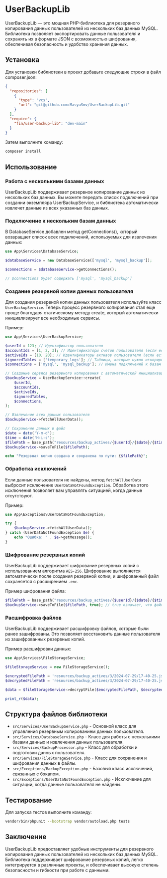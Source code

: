 # UserBackupLib

UserBackupLib — это мощная PHP-библиотека для резервного копирования данных пользователей из нескольких баз данных
MySQL.
Библиотека позволяет экспортировать данные пользователя и сохранять их в формате JSON с возможностью шифрования,
обеспечивая безопасность и удобство хранения данных.

## Установка

Для установки библиотеки в проект добавьте следующие строки в файл composer.json:

```json
{
  "repositories": [
    {
      "type": "vcs",
      "url": "git@github.com:MasyaSmv/UserBackupLib.git"
    }
  ],
  "require": {
    "fin/user-backup-lib": "dev-main"
  }
}
```

Затем выполните команду:

```bash
composer install
```

## Использование

### Работа с несколькими базами данных

UserBackupLib поддерживает резервное копирование данных из нескольких баз данных.
Вы можете передать список подключений при создании экземпляра UserBackupService, и библиотека автоматически извлечет
данные из всех указанных баз данных.

### Подключение к нескольким базам данных

В DatabaseService добавлен метод getConnections(), который возвращает список всех подключений, используемых для
извлечения данных:

```php
use App\Services\DatabaseService;

$databaseService = new DatabaseService(['mysql', 'mysql_backup']);

$connections = $databaseService->getConnections();

// $connections будет содержать ['mysql', 'mysql_backup']

```

### Создание резервной копии данных пользователя

Для создания резервной копии данных пользователя используйте класс `UserBackupService`.
Теперь процесс резервного копирования стал еще проще благодаря статическому методу create, который автоматически
инициализирует все необходимые
сервисы.

Пример:

```php
use App\Services\UserBackupService;

$userId = 123; // Идентификатор пользователя
$accountIds = [1, 2, 3]; // Идентификаторы счетов пользователя (если есть)
$activeIds = [10, 20]; // Идентификаторы активов пользователя (если есть)
$ignoredTables = ['temporary_logs']; // Таблицы, которые нужно игнорировать
$connections = ['mysql', 'mysql_backup']; // Имена подключений к базам данных

// Создание сервиса резервного копирования с автоматической инициализацией
$backupService = UserBackupService::create(
    $userId, 
    $accountIds, 
    $activeIds, 
    $ignoredTables, 
    $connections,
);

// Извлечение всех данных пользователя
$backupService->fetchAllUserData();

// Сохранение данных в файл
$date = date('Y-m-d');
$time = date('H-i-s');
$filePath = base_path("resources/backup_actives/{$userId}/{$date}/{$time}.json");
$backupService->saveToFile($filePath);

echo "Резервная копия создана и сохранена по пути: {$filePath}";
```

### Обработка исключений

Если данные пользователя не найдены, метод `fetchAllUserData` выбросит исключение `UserDataNotFoundException`.
Обработка этого исключения позволяет вам управлять ситуацией, когда данные отсутствуют.

Пример:

```php
use App\Exceptions\UserDataNotFoundException;

try {
    $backupService->fetchAllUserData();
} catch (UserDataNotFoundException $e) {
    echo "Ошибка: " . $e->getMessage();
}
```

### Шифрование резервных копий

UserBackupLib поддерживает шифрование резервных копий с использованием алгоритма `AES-256`.
Шифрование выполняется автоматически после создания резервной копии, и шифрованный файл сохраняется с расширением
`.enc`.

Пример шифрования файла:

```php
$filePath = base_path("resources/backup_actives/{$userId}/{$date}/{$time}.json");
$backupService->saveToFile($filePath, true); // true означает, что файл будет зашифрован
```

### Расшифровка файлов

UserBackupLib поддерживает расшифровку файлов, которые были ранее зашифрованы.
Это позволяет восстановить данные пользователя из зашифрованных резервных копий.

Пример расшифровки данных:

```php
use App\Services\FileStorageService;

$fileStorageService = new FileStorageService();

$encryptedFilePath = 'resources/backup_actives/3/2024-07-29/17-40-25.json.enc';
$decryptedFilePath = 'resources/backup_actives/3/2024-07-29/17-40-25.json';

$data = $fileStorageService->decryptFile($encryptedFilePath, $decryptedFilePath);

print_r($data);

```

## Структура файлов библиотеки

- `src/Services/UserBackupService.php` - Основной класс для управления резервным копированием данных пользователя.
- `src/Services/DatabaseService.php` - Класс для работы с несколькими базами данных и извлечения данных пользователя.
- `src/Services/BackupProcessor.php` - Класс для обработки и подготовки данных пользователя.
- `src/Services/FileStorageService.php` - Класс для сохранения и шифрования данных в файлы.
- `src/Exceptions/BackupException.php` - Базовый класс исключений, связанных с бэкапом.
- `src/Exceptions/UserDataNotFoundException.php` - Исключение для ситуации, когда данные пользователя не найдены.

## Тестирование

Для запуска тестов выполните команду:

```bash
vendor/bin/phpunit --bootstrap vendor/autoload.php tests
```

## Заключение

UserBackupLib предоставляет удобные инструменты для резервного копирования данных пользователей из нескольких баз данных
MySQL.
Библиотека поддерживает шифрование резервных копий, легко интегрируется в различные проекты, и обеспечивает высокую
степень безопасности и гибкости при работе с данными.